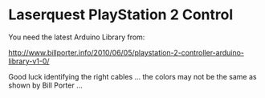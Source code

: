 # Laserquest PlayStation 2 Control

You need the latest Arduino Library from:

http://www.billporter.info/2010/06/05/playstation-2-controller-arduino-library-v1-0/

Good luck identifying the right cables ... the colors may not be the same as shown by Bill Porter ...
